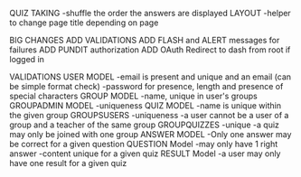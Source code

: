 QUIZ TAKING
    -shuffle the order the answers are displayed
LAYOUT
    -helper to change page title depending on page

BIG CHANGES
    ADD VALIDATIONS
    ADD FLASH and ALERT messages for failures
    ADD PUNDIT authorization
    ADD OAuth
    Redirect to dash from root if logged in

VALIDATIONS
    USER MODEL
        -email is present and unique and an email (can be simple format check)
        -password for presence, length and presence of special characters
    GROUP MODEL
        -name, unique in user's groups
    GROUPADMIN MODEL
        -uniqueness
    QUIZ MODEL
        -name is unique within the given group
    GROUPSUSERS
        -uniqueness
        -a user cannot be a user of a group and a teacher of the same group
    GROUPQUIZZES
        -unique
        -a quiz may only be joined with one group
    ANSWER MODEL
        -Only one answer may be correct for a given question
    QUESTION Model
        -may only have 1 right answer
        -content unique for a given quiz
    RESULT Model
        -a user may only have one result for a given quiz
    
    
    